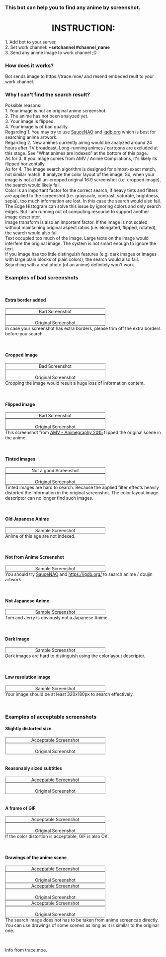 <h3 style="text-align: left;">This bot can help you to find any anime by screenshot.</h3>
<h1 style="text-align: center;">INSTRUCTION:</h1>
<p>
1. Add bot to your server,<br>
2. Set work channel: <b>+setchannel #channel_name</b><br>
3. Send any anime image to work channel ;D<br>
</p>
<p><h3>How does it works?</h3>
Bot sends image to https://trace.moe/ and resend embeded reult to your work channel.
<p>
<p>
<h3>Why I can't find the search result?</h3>
Possible reasons:<br>
1. Your image is not an original anime screenshot.<br>
2. The anime has not been analyzed yet. <br>
3. Your image is flipped. <br>
4. Your image is of bad quality. <br>
Regarding 1. You may try to use <a href="https://saucenao.com/">SauceNAO</a> and <a href="https://iqdb.org/">iqdb.org</a> which is best for searching anime artwork.<br>
Regarding 2. New animes currently airing would be analyzed around 24 hours after TV broadcast. Long-running animes / cartoons are excluded at this stage. See "What animes are indexed" at the bottom of this page.<br>
As for 3. If you image comes from AMV / Anime Compilations, it's likely its flipped horizontally.<br>
As for 4. The image search algorithm is designed for almost-exact match, not similar match. It analyze the color layout of the image. So, when your image is not a full un-cropped original 16:9 screenshot (i.e. cropped image), the search would likely fail. <br>
Color is an important factor for the correct search, if heavy tints and filters are applied to the screenshot (i.e. grayscale, contrast, saturate, brightness, sepia), too much information are lost. In this case the search would also fail. The Edge Histogram can solve this issue by ignoring colors and only search edges. But I am running out of computing resource to support another image descriptor.<br>
Image transform is also an important factor. If the image is not scaled without maintaining original aspect ratios (i.e. elongated, flipped, rotated), the search would also fail.<br>
Text occupied too much of the image. Large texts on the image would interfere the original image. The system is not smart enough to ignore the text.<br>
If you image has too little distinguish features (e.g. dark images or images with large plain blocks of plain colors), the search would also fail.<br>
Searching with a real photo (of an anime) definitely won't work.<br>
</p>
<h3>Examples of bad screenshots</h3>
<br>
<h4>Extra border added</h4>
<div style="float:left;text-align:center;border:1px #666 solid;width:320px"><img alt="" src="https://trace.moe//img/border-bad.jpg" style="max-width:320px;max-height:180px"><br>Bad Screenshot</div>
<div style="float:left;text-align:center;border:1px #666 solid;width:320px"><img alt="" src="https://trace.moe//img/border-good.jpg" style="float:left;max-width:320px;max-height:180px"><br>Original Screenshot</div>
<p style="clear:both">In case your screenshot has extra borders, please trim off the extra borders before you search.</p>
<br>
<h4>Cropped Image</h4>
<div style="float:left;text-align:center;border:1px #666 solid;width:320px"><img alt="" src="https://trace.moe//img/cropped-bad.jpg" style="max-width:320px;max-height:180px"><br>Bad Screenshot</div>
<div style="float:left;text-align:center;border:1px #666 solid;width:320px"><img alt="" src="https://trace.moe//img/cropped-good.jpg" style="float:left;max-width:320px;max-height:180px"><br>Original Screenshot</div>
<p style="clear:both">Cropping the image would result a huge loss of information content. </p>
<br>
<h4>Flipped image</h4>
<div style="float:left;text-align:center;border:1px #666 solid;width:320px"><img alt="" src="https://trace.moe//img/flipped-bad.jpg" style="max-width:320px;max-height:180px"><br>Bad Screenshot</div>
<div style="float:left;text-align:center;border:1px #666 solid;width:320px"><img alt="" src="https://trace.moe//img/flipped-good.jpg" style="float:left;max-width:320px;max-height:180px"><br>Original Screenshot</div>
<p style="clear:both">This screenshot from <a href="https://www.youtube.com/watch?v=TUoWYoTWcnA&feature=youtu.be&t=2m59s">AMV - Animegraphy 2015</a> flipped the original scene in the anime.</p>
<br>
<h4>Tinted images</h4>
<div style="float:left;text-align:center;border:1px #666 solid;width:320px"><img alt="" src="https://trace.moe//img/tinted-bad.jpg" style="max-width:320px;max-height:180px"><br>Not a good Screenshot</div>
<div style="float:left;text-align:center;border:1px #666 solid;width:320px"><img alt="" src="https://trace.moe//img/tinted-good.jpg" style="float:left;max-width:320px;max-height:180px"><br>Original Screenshot</div>
<p style="clear:both">Tinted images are hard to search. Because the applied filter effects heavily distorted the information in the original screenshot. The color layout image descriptor can no longer find such images.</p>
<br>
<h4>Old Japanese Anime</h4>
<div style="float:left;text-align:center;border:1px #666 solid;width:320px"><img alt="" src="https://trace.moe//img/old-bad.jpg" style="max-width:320px;max-height:180px"><br>Sample Screenshot</div>
<p style="clear:both">Anime of this age are not indexed.</p>
<br>
<h4>Not from Anime Screenshot</h4>
<div style="float:left;text-align:center;border:1px #666 solid;width:320px"><img alt="" src="https://trace.moe//img/notanime-bad.jpg" style="max-width:320px;max-height:180px"><br>Sample Screenshot</div>
<p style="clear:both">You should try <a href="https://saucenao.com/">SauceNAO</a> and <a href="https://iqdb.org/">https://iqdb.org/</a> to search anime / doujin artwork.</p>
<br>
<h4>Not Japanese Anime</h4>
<div style="float:left;text-align:center;border:1px #666 solid;width:320px"><img alt="" src="https://trace.moe//img/nonjapanese-bad.jpg" style="max-width:320px;max-height:180px"><br>Sample Screenshot</div>
<p style="clear:both">Tom and Jerry is obviously not a Japanese Anime.</p>
<br>
<h4>Dark image</h4>
<div style="float:left;text-align:center;border:1px #666 solid;width:320px"><img alt="" src="https://trace.moe//img/dark-bad.jpg" style="max-width:320px;max-height:180px"><br>Sample Screenshot</div>
<p style="clear:both">Dark images are hard to distinguish using the colorlayout descriptor.</p>
<br>
<h4>Low resolution image</h4>
<div style="float:left;text-align:center;border:1px #666 solid;width:320px"><img alt="" src="https://trace.moe//img/lowres-bad.jpg" style="max-width:320px;max-height:180px"><br>Sample Screenshot</div>
<p style="clear:both">Your image should be at least 320x180px to search effectively.</p>
<br>
<h3>Examples of acceptable screenshots</h3>
<h4>Slightly distorted size</h4>
<div style="float:left;text-align:center;border:1px #666 solid;width:320px"><img alt="" src="https://trace.moe//img/distorted-bad.jpg" style="max-width:320px;max-height:180px"><br>Acceptable Screenshot</div>
<div style="float:left;text-align:center;border:1px #666 solid;width:320px"><img alt="" src="https://trace.moe//img/distorted-good.jpg" style="float:left;max-width:320px;max-height:180px"><br>Original Screenshot</div>
<p style="clear:both"></p>
<br>
<h4>Reasonably sized subtitles</h4>
<div style="float:left;text-align:center;border:1px #666 solid;width:320px"><img alt="" src="https://trace.moe//img/subtitles-bad.jpg" style="max-width:320px;max-height:180px"><br>Acceptable Screenshot</div>
<div style="float:left;text-align:center;border:1px #666 solid;width:320px"><img alt="" src="https://trace.moe//img/subtitles-good.jpg" style="float:left;max-width:320px;max-height:180px"><br>Original Screenshot</div>
<p style="clear:both"></p>
<br>
<h4>A frame of GIF</h4>
<div style="float:left;text-align:center;border:1px #666 solid;width:320px"><img alt="" src="https://trace.moe//img/gif-bad.jpg" style="max-width:320px;max-height:180px"><br>Acceptable Screenshot</div>
<div style="float:left;text-align:center;border:1px #666 solid;width:320px"><img alt="" src="https://trace.moe//img/gif-good.jpg" style="float:left;max-width:320px;max-height:180px"><br>Original Screenshot</div>
<p style="clear:both">If the color distortion is acceptable, GIF is also OK. </p>
<br>
<h4>Drawings of the anime scene</h4>
<div style="float:left;text-align:center;border:1px #666 solid;width:320px"><img alt="" src="https://trace.moe//img/draw-bad.jpg" style="max-width:320px;max-height:180px"><br>Acceptable Screenshot</div>
<div style="float:left;text-align:center;border:1px #666 solid;width:320px"><img alt="" src="https://trace.moe//img/draw-good.jpg" style="float:left;max-width:320px;max-height:180px"><br>Original Screenshot</div>
<div style="float:left;text-align:center;border:1px #666 solid;width:320px"><img alt="" src="https://trace.moe//img/draw2-bad.jpg" style="max-width:320px;max-height:180px"><br>Acceptable Screenshot</div>
<div style="float:left;text-align:center;border:1px #666 solid;width:320px"><img alt="" src="https://trace.moe//img/draw2-good.jpg" style="float:left;max-width:320px;max-height:180px"><br>Original Screenshot</div>
<div style="float:left;text-align:center;border:1px #666 solid;width:320px"><img alt="" src="https://trace.moe//img/draw3-bad.jpg" style="max-width:320px;max-height:180px"><br>Acceptable Screenshot</div>
<div style="float:left;text-align:center;border:1px #666 solid;width:320px"><img alt="" src="https://trace.moe//img/draw3-good.jpg" style="float:left;max-width:320px;max-height:180px"><br>Original Screenshot</div><br>
<p style="clear:both">The search image does not has to be taken from anime screencap directly. You can use drawings of some scenes as long as it is similar to the original one.</p>
<br>
<p>Info from trace.moe.</p>
